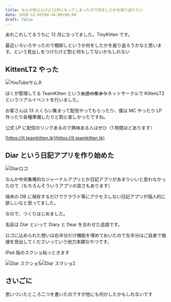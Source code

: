 ```yaml
---
title: なんか知らんけど12月になってしまったので何をしたかを振り返りたい
date: 2020-12-01T04:44:00+09:00
draft: false
---
```


あれこれしてるうちに 12 月になってました。TinyKitten です。

最近いろいろやったので棚卸しというか何をしたかを振り返ろうかなと思います。という見出しをつけたけど割と何もしてないかもしれない

## KittenLT2 やった

![YouTubeサムネ](/img/2020-12/youtube-thumbnail.png "YouTube サムネ")

ぼくが管理してる TeamKitten という~~友達の集まり~~ネットサークルで KittenLT2 というリアルイベントを行いました。

お客さんは 13 人くらい集まって配信やってもらったり、僕は MC やったり LP 作ったり各種準備したりと割と楽しかったですね。

公式 LP に配信のリンクあるので興味ある人はぜひ（1 時間ほどあります）

[https://lt.teamkitten.tk](https://lt.teamkitten.tk)

## Diar という日記アプリを作り始めた

![Diarロゴ](/img/2020-12/diar-logo.png "Diarロゴ")

なんか中央集権的なジャーナルアプリとか日記アプリがあまりいいと思わなかったので（もちろんそういうアプリの良さもあります）

端末の DB に保存するだけでクラウド等にアクセスしない日記アプリが個人的に欲しいなと思ってました。

なので、つくりはじめました。

名前は Diar といって Diary と Dear を合わせた造語です。

ロゴに込められた想いは右半分だけ機能を埋めておいたので左半分はご自身で価値を見出してくださいっていう他力本願なやつです。

iPad 版のスクショ貼っときます

![Diar スクショ1](/img/2020-12/diar-ss1.png "Diar スクショ1")![Diar スクショ2](/img/2020-12/diar-ss2.png "Diar スクショ2")

## さいごに

思いついたところ二つを書いたのですが他にも何かしたかもしれないです
